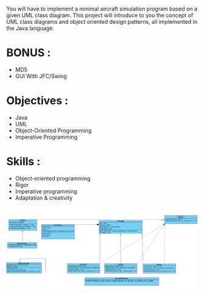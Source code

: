 You will have to implement a minimal aircraft simulation program based on a given UML class diagram. This project will introduce to you the concept of UML class diagrams and object oriented design patterns, all implemented in the Java language.

# BONUS :
- MD5
- GUI With JFC/Swing

# Objectives :
- Java
- UML
- Object-Oriented Programming
- Imperative Programming

# Skills :
- Object-oriented programming
- Rigor
- Imperative programming
- Adaptation & creativity

![UML](DOCS/avaj_uml.jpg)
